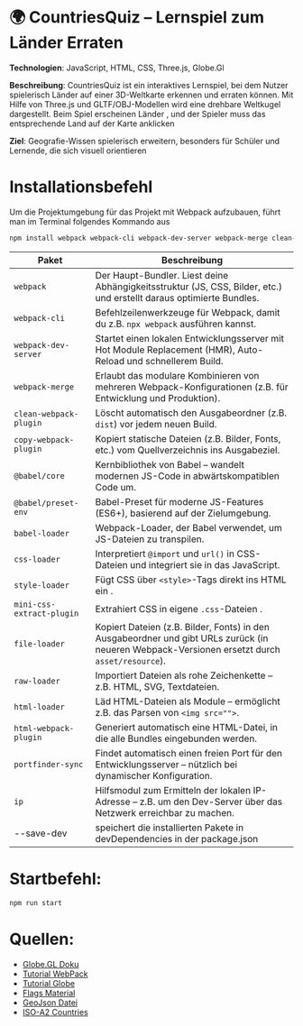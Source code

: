 # 🌍 CountriesQuiz – Lernspiel zum Länder Erraten
**Technologien**: JavaScript, HTML, CSS, Three.js, Globe.Gl

**Beschreibung**:
CountriesQuiz ist ein interaktives Lernspiel, bei dem Nutzer spielerisch Länder auf einer 3D-Weltkarte erkennen und erraten können. Mit Hilfe von Three.js und GLTF/OBJ-Modellen wird eine drehbare Weltkugel dargestellt. Beim Spiel erscheinen Länder , und der Spieler muss das entsprechende Land auf der Karte anklicken

**Ziel**:
Geografie-Wissen spielerisch erweitern, besonders für Schüler und Lernende, die sich visuell orientieren

#  Installationsbefehl
Um die Projektumgebung für das Projekt mit Webpack aufzubauen, führt man im Terminal folgendes Kommando aus

```bash
npm install webpack webpack-cli webpack-dev-server webpack-merge clean-webpack-plugin copy-webpack-plugin @babel/core @babel/preset-env babel-loader css-loader file-loader html-loader html-webpack-plugin mini-css-extract-plugin portfinder-sync raw-loader style-loader ip --save-dev
```

 
| Paket                  | Beschreibung                                                                                                         |
|------------------------|----------------------------------------------------------------------------------------------------------------------|
| `webpack`              | Der Haupt-Bundler. Liest deine Abhängigkeitsstruktur (JS, CSS, Bilder, etc.) und erstellt daraus optimierte Bundles. |
| `webpack-cli`          | Befehlzeilenwerkzeuge für Webpack, damit du z.B. `npx webpack` ausführen kannst.                                     |
| `webpack-dev-server`   | Startet einen lokalen Entwicklungsserver mit Hot Module Replacement (HMR), Auto-Reload und schnellerem Build.        |
| `webpack-merge`        | Erlaubt das modulare Kombinieren von mehreren Webpack-Konfigurationen (z.B. für Entwicklung und Produktion).         |
| `clean-webpack-plugin` | Löscht automatisch den Ausgabeordner (z.B. `dist`) vor jedem neuen Build.                                            |
| `copy-webpack-plugin`  | Kopiert statische Dateien (z.B. Bilder, Fonts, etc.) vom Quellverzeichnis ins Ausgabeziel.                           |
| `@babel/core`       | Kernbibliothek von Babel – wandelt modernen JS-Code in abwärtskompatiblen Code um. |
| `@babel/preset-env` | Babel-Preset für moderne JS-Features (ES6+), basierend auf der Zielumgebung.       |
| `babel-loader`      | Webpack-Loader, der Babel verwendet, um JS-Dateien zu transpilen.                  |
| `css-loader`              | Interpretiert `@import` und `url()` in CSS-Dateien und integriert sie in das JavaScript. |
| `style-loader`            | Fügt CSS über `<style>`-Tags direkt ins HTML ein .         |
| `mini-css-extract-plugin` | Extrahiert CSS in eigene `.css`-Dateien .                      |
| `file-loader`         | Kopiert Dateien (z.B. Bilder, Fonts) in den Ausgabeordner und gibt URLs zurück (in neueren Webpack-Versionen ersetzt durch `asset/resource`). |
| `raw-loader`          | Importiert Dateien als rohe Zeichenkette – z.B. HTML, SVG, Textdateien.                                                                       |
| `html-loader`         | Läd HTML-Dateien als Module – ermöglicht z.B. das Parsen von `<img src="">`.                                                                  |
| `html-webpack-plugin` | Generiert automatisch eine HTML-Datei, in die alle Bundles eingebunden werden.      
| `portfinder-sync` | Findet automatisch einen freien Port für den Entwicklungsserver – nützlich bei dynamischer Konfiguration.        |
| `ip`              | Hilfsmodul zum Ermitteln der lokalen IP-Adresse – z.B. um den Dev-Server über das Netzwerk erreichbar zu machen. |
| --save-dev       | speichert die installierten Pakete in devDependencies in der package.json |

# Startbefehl:
```bash
npm run start
```
# Quellen:
- [Globe.GL Doku](https://globe.gl/)
- [Tutorial WebPack](https://www.youtube.com/watch?v=fqHx8_U2eKU&list=PLEXzUhnWfEhgTVL_r3_njztkZdeQGNJCR&index=3)
- [Tutorial Globe](https://www.youtube.com/watch?v=f4zncVufL_I)
- [Flags Material](https://www.countryflags.com/)
- [GeoJson Datei](https://geojson-maps.kyd.au/)
- [ISO-A2 Countries](https://www.ble.de/SharedDocs/Downloads/EN/Climate-Energy/Information-Nabisy/CountryCodes.pdf?__blob=publicationFile&v=1)
  



